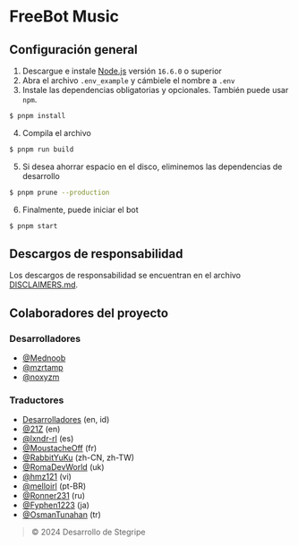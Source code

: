 # FreeBot Music


## Configuración general
1. Descargue e instale [Node.js](https://nodejs.org) versión `16.6.0` o superior
2. Abra el archivo `.env_example` y cámbiele el nombre a `.env`
3. Instale las dependencias obligatorias y opcionales. También puede usar `npm`.
```sh
$ pnpm install
```
4. Compila el archivo
```sh
$ pnpm run build
```
5. Si desea ahorrar espacio en el disco, eliminemos las dependencias de desarrollo
```sh
$ pnpm prune --production
```
6. Finalmente, puede iniciar el bot
```sh
$ pnpm start
```
## Descargos de responsabilidad
Los descargos de responsabilidad se encuentran en el archivo [DISCLAIMERS.md](./DISCLAIMERS.md).

## Colaboradores del proyecto

### Desarrolladores
- [@Mednoob](https://github.com/Mednoob)
- [@mzrtamp](https://github.com/mzrtamp)
- [@noxyzm](https://github.com/noxyzm)

### Traductores
- [Desarrolladores](#desarrolladores) (en, id)
- [@21Z](https://github.com/21Z) (en)
- [@lxndr-rl](https://github.com/lxndr-rl) (es)
- [@MoustacheOff](https://github.com/MoustacheOff) (fr)
- [@RabbitYuKu](https://github.com/RabbitYuKu) (zh-CN, zh-TW)
- [@RomaDevWorld](https://github.com/RomaDevWorld) (uk)
- [@hmz121](https://github.com/hmz121) (vi)
- [@melloirl](https://github.com/melloirl) (pt-BR)
- [@Ronner231](https://github.com/Ronner231) (ru)
- [@Fyphen1223](https://github.com/Fyphen1223) (ja)
- [@OsmanTunahan](https://github.com/OsmanTunahan) (tr)

> © 2024 Desarrollo de Stegripe